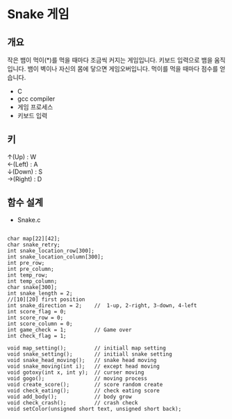# Snake 게임

개요
-------------
작은 뱀이 먹이(*)를 먹을 때마다 조금씩 커지는 게임입니다.
키보드 입력으로 뱀을 움직입니다.
뱀이 벽이나 자신의 몸에 닿으면 게임오버입니다.
먹이를 먹을 때마다 점수를 얻습니다.

+ C
+ gcc compiler
+ 게임 프로세스
+ 키보드 입력

키
-------------
↑(Up) : W  
←(Left) : A  
↓(Down) : S  
→(Right) : D

함수 설계
-------------
+ Snake.c
<pre><code>
char map[22][42];
char snake_retry;
int snake_location_row[300];
int snake_location_column[300];
int pre_row;
int pre_column;
int temp_row;
int temp_column;
char snake[300];
int snake_length = 2;
//[10][20] first position
int snake_direction = 2;	//	1-up, 2-right, 3-down, 4-left
int score_flag = 0;
int score_row = 0;
int score_column = 0;
int game_check = 1;			// Game over
int check_flag = 1;			

void map_setting();			// initiall map setting
void snake_setting();		// initiall snake setting
void snake_head_moving();	// snake head moving
void snake_moving(int i);	// except head moving
void gotoxy(int x, int y);	// curser moving
void gogo();				// moving process
void create_score();		// score random create
void check_eating();		// check eating score
void add_body();			// body grow
void check_crash();			// crash check
void setColor(unsigned short text, unsigned short back);
</code></pre>
